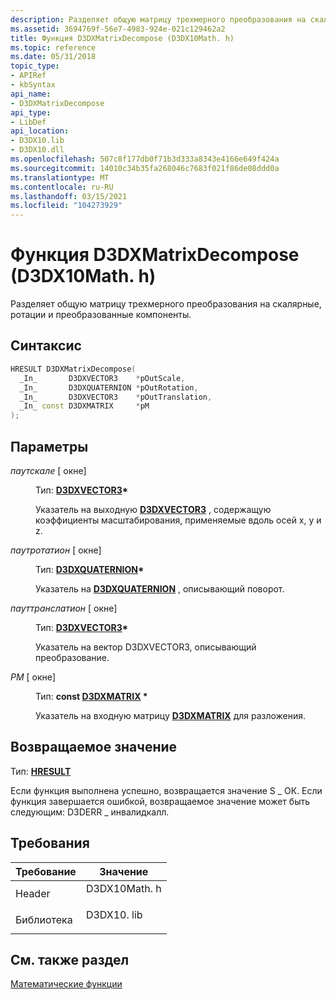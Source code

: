 ```yaml
---
description: Разделяет общую матрицу трехмерного преобразования на скалярные, ротации и преобразованные компоненты.
ms.assetid: 3694769f-56e7-4983-924e-021c129462a2
title: Функция D3DXMatrixDecompose (D3DX10Math. h)
ms.topic: reference
ms.date: 05/31/2018
topic_type:
- APIRef
- kbSyntax
api_name:
- D3DXMatrixDecompose
api_type:
- LibDef
api_location:
- D3DX10.lib
- D3DX10.dll
ms.openlocfilehash: 507c8f177db0f71b3d333a8343e4166e649f424a
ms.sourcegitcommit: 14010c34b35fa268046c7683f021f86de08ddd0a
ms.translationtype: MT
ms.contentlocale: ru-RU
ms.lasthandoff: 03/15/2021
ms.locfileid: "104273929"
---
```

# <a name="d3dxmatrixdecompose-function-d3dx10mathh"></a>Функция D3DXMatrixDecompose (D3DX10Math. h)

Разделяет общую матрицу трехмерного преобразования на скалярные, ротации и преобразованные компоненты.

## <a name="syntax"></a>Синтаксис


```C++
HRESULT D3DXMatrixDecompose(
  _In_       D3DXVECTOR3    *pOutScale,
  _In_       D3DXQUATERNION *pOutRotation,
  _In_       D3DXVECTOR3    *pOutTranslation,
  _In_ const D3DXMATRIX     *pM
);
```



## <a name="parameters"></a>Параметры

<dl> <dt>

*паутскале* \[ окне\]
</dt> <dd>

Тип: **[ **D3DXVECTOR3**](../direct3d9/d3dxvector3.md)\***

Указатель на выходную [**D3DXVECTOR3**](d3d10-d3dxvector3.md) , содержащую коэффициенты масштабирования, применяемые вдоль осей x, y и z.

</dd> <dt>

*паутротатион* \[ окне\]
</dt> <dd>

Тип: **[ **D3DXQUATERNION**](../direct3d9/d3dxquaternion.md)\***

Указатель на [**D3DXQUATERNION**](d3d10-d3dxquaternion.md) , описывающий поворот.

</dd> <dt>

*пауттранслатион* \[ окне\]
</dt> <dd>

Тип: **[ **D3DXVECTOR3**](../direct3d9/d3dxvector3.md)\***

Указатель на вектор D3DXVECTOR3, описывающий преобразование.

</dd> <dt>

*PM* \[ окне\]
</dt> <dd>

Тип: **const [**D3DXMATRIX**](../direct3d9/d3dxmatrix.md) \***

Указатель на входную матрицу [**D3DXMATRIX**](d3d10-d3dxmatrix.md) для разложения.

</dd> </dl>

## <a name="return-value"></a>Возвращаемое значение

Тип: **[ **HRESULT**](https://msdn.microsoft.com/library/Bb401631(v=MSDN.10).aspx)**

Если функция выполнена успешно, возвращается значение S \_ ОК. Если функция завершается ошибкой, возвращаемое значение может быть следующим: D3DERR \_ инвалидкалл.

## <a name="requirements"></a>Требования



| Требование | Значение |
|--------------------|-----------------------------------------------------------------------------------------|
| Header<br/>  | <dl> <dt>D3DX10Math. h</dt> </dl> |
| Библиотека<br/> | <dl> <dt>D3DX10. lib</dt> </dl>   |



## <a name="see-also"></a>См. также раздел

<dl> <dt>

[Математические функции](d3d10-graphics-reference-d3dx10-functions-math.md)
</dt> </dl>

 

 
